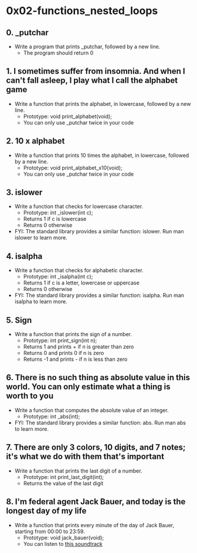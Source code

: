 # 0x02-functions_nested_loops

## 0. _putchar
* Write a program that prints _putchar, followed by a new line.
	* The program should return 0

## 1. I sometimes suffer from insomnia. And when I can't fall asleep, I play what I call the alphabet game
* Write a function that prints the alphabet, in lowercase, followed by a new line.
	* Prototype: void print_alphabet(void);
	* You can only use _putchar twice in your code

## 2. 10 x alphabet
* Write a function that prints 10 times the alphabet, in lowercase, followed by a new line.
	* Prototype: void print_alphabet_x10(void);
	* You can only use _putchar twice in your code

## 3. islower
* Write a function that checks for lowercase character.
	* Prototype: int _islower(int c);
	* Returns 1 if c is lowercase
	* Returns 0 otherwise
* FYI: The standard library provides a similar function: islower. Run man islower to learn more.

## 4. isalpha
* Write a function that checks for alphabetic character.
	* Prototype: int _isalpha(int c);
	* Returns 1 if c is a letter, lowercase or uppercase
	* Returns 0 otherwise
* FYI: The standard library provides a similar function: isalpha. Run man isalpha to learn more.

## 5. Sign
* Write a function that prints the sign of a number.
	* Prototype: int print_sign(int n);
	* Returns 1 and prints + if n is greater than zero
	* Returns 0 and prints 0 if n is zero
	* Returns -1 and prints - if n is less than zero

## 6. There is no such thing as absolute value in this world. You can only estimate what a thing is worth to you
* Write a function that computes the absolute value of an integer.
	* Prototype: int _abs(int);
* FYI: The standard library provides a similar function: abs. Run man abs to learn more.

## 7. There are only 3 colors, 10 digits, and 7 notes; it's what we do with them that's important
* Write a function that prints the last digit of a number.
	* Prototype: int print_last_digit(int);
	* Returns the value of the last digit

## 8. I'm federal agent Jack Bauer, and today is the longest day of my life
* Write a function that prints every minute of the day of Jack Bauer, starting from 00:00 to 23:59.
	* Prototype: void jack_bauer(void);
	* You can listen to [this soundtrack](https://www.youtube.com/watch?v=btAfXqgMkPs)
